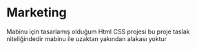 # Marketing
Mabinu için tasarlamış olduğum Html CSS projesi
bu proje taslak niteliğindedir mabinu ile uzaktan yakından alakası yoktur
